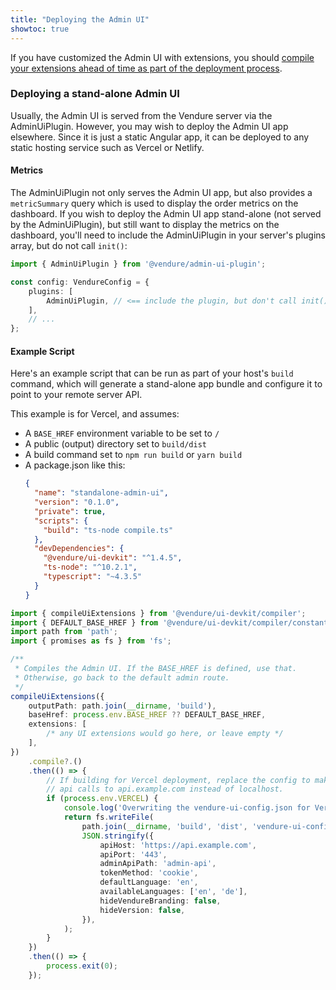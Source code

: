```yaml
---
title: "Deploying the Admin UI"
showtoc: true
---
```



If you have customized the Admin UI with extensions, you should [compile your extensions ahead of time as part of the deployment process](/guides/extending-the-admin-ui/getting-started/#compiling-as-a-deployment-step).

### Deploying a stand-alone Admin UI

Usually, the Admin UI is served from the Vendure server via the AdminUiPlugin. However, you may wish to deploy the Admin UI app elsewhere. Since it is just a static Angular app, it can be deployed to any static hosting service such as Vercel or Netlify.

#### Metrics

The AdminUiPlugin not only serves the Admin UI app, but also provides a `metricSummary` query which is used to display the order metrics on the dashboard. If you wish to deploy the Admin UI app stand-alone (not served by the AdminUiPlugin), but still want to display the metrics on the dashboard, you'll need to include the AdminUiPlugin in your server's plugins array, but do not call `init()`:

```ts title="src/vendure-config.ts"
import { AdminUiPlugin } from '@vendure/admin-ui-plugin';

const config: VendureConfig = {
    plugins: [
        AdminUiPlugin, // <== include the plugin, but don't call init()
    ],
    // ...
};
```

#### Example Script

Here's an example script that can be run as part of your host's `build` command, which will generate a stand-alone app bundle and configure it to point to your remote server API.

This example is for Vercel, and assumes:

* A `BASE_HREF` environment variable to be set to `/`
* A public (output) directory set to `build/dist`
* A build command set to `npm run build` or `yarn build`
* A package.json like this:
    ```json title="package.json"
    {
      "name": "standalone-admin-ui",
      "version": "0.1.0",
      "private": true,
      "scripts": {
        "build": "ts-node compile.ts"
      },
      "devDependencies": {
        "@vendure/ui-devkit": "^1.4.5",
        "ts-node": "^10.2.1",
        "typescript": "~4.3.5"
      }
    }
    ```

```ts title="compile.ts"
import { compileUiExtensions } from '@vendure/ui-devkit/compiler';
import { DEFAULT_BASE_HREF } from '@vendure/ui-devkit/compiler/constants';
import path from 'path';
import { promises as fs } from 'fs';

/**
 * Compiles the Admin UI. If the BASE_HREF is defined, use that.
 * Otherwise, go back to the default admin route.
 */
compileUiExtensions({
    outputPath: path.join(__dirname, 'build'),
    baseHref: process.env.BASE_HREF ?? DEFAULT_BASE_HREF,
    extensions: [
        /* any UI extensions would go here, or leave empty */
    ],
})
    .compile?.()
    .then(() => {
        // If building for Vercel deployment, replace the config to make 
        // api calls to api.example.com instead of localhost.
        if (process.env.VERCEL) {
            console.log('Overwriting the vendure-ui-config.json for Vercel deployment.');
            return fs.writeFile(
                path.join(__dirname, 'build', 'dist', 'vendure-ui-config.json'),
                JSON.stringify({
                    apiHost: 'https://api.example.com',
                    apiPort: '443',
                    adminApiPath: 'admin-api',
                    tokenMethod: 'cookie',
                    defaultLanguage: 'en',
                    availableLanguages: ['en', 'de'],
                    hideVendureBranding: false,
                    hideVersion: false,
                }),
            );
        }
    })
    .then(() => {
        process.exit(0);
    });
```

